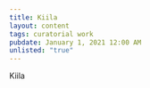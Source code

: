 ```yaml
---
title: Kiila
layout: content
tags: curatorial work
pubdate: January 1, 2021 12:00 AM
unlisted: "true"
---
```

Kiila